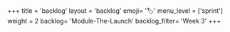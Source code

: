 +++
title = 'backlog'
layout = 'backlog'
emoji= '🏷️'
menu_level = ['sprint']
weight = 2
backlog= 'Module-The-Launch'
backlog_filter= 'Week 3'
+++
